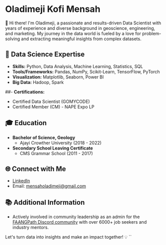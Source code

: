 # Oladimeji Kofi Mensah

👋 Hi there! I'm Oladimeji, a passionate and results-driven Data Scientist with years of experience and diverse background in geoscience, engineering, and marketing. My journey in the data world is fueled by a love for problem-solving and extracting meaningful insights from complex datasets.

## 🔬 Data Science Expertise
- **Skills:** Python, Data Analysis, Machine Learning, Statistics, SQL
- **Tools/Frameworks:** Pandas, NumPy, Scikit-Learn, TensorFlow, PyTorch
- **Visualization:** Matplotlib, Seaborn, Power BI
- **Big Data:** Hadoop, Spark
  
##- **Certifications:**
-  Certified Data Scientist (GOMYCODE)
-  Certified Member (CM) - NAPE Expo LP

## 🎓 Education
- **Bachelor of Science, Geology**
  - Ajayi Crowther University (2018 - 2022)
- **Secondary School Leaving Certificate**
  - CMS Grammar School (2011 - 2017)

## 🌐 Connect with Me
- [LinkedIn](https://www.linkedin.com/in/oladimeji-mensah-19a1a5289)
- Email: mensaholadimeji@gmail.com

## 📚 Additional Information
- Actively involved in community leadership as an admin for the [FAANGPath Discord community](https://discord.com/invite/WWbjEaZ) with over 6000+ job seekers and industry mentors.

Let's turn data into insights and make an impact together! 💡
``
